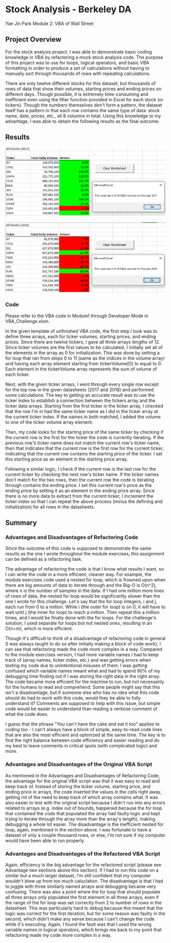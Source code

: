 # Stock Analysis - Berkeley DA
Yae Jin Park
Module 2: VBA of Wall Street

## Project Overview
For the stock analysis project, I was able to demonstrate basic coding knowledge in VBA by refactoring a mock stock analysis code. The purpose of this project was to use for loops, logical operators, and basic VBA formatting in order to produce a set of calculations without having to manually sort through thousands of rows with repeating calculations. 

There are only twelve different stocks for this dataset, but thousands of rows of data that show their volumes, starting prices and ending prices on different days. Though possible, it is extremely time-consuming and inefficient even using the filter function provided in Excel for each stock (or tickers). Though the numbers themselves don't form a pattern, the dataset itself has a pattern in that each row contains the same type of data: stock name, date, prices, etc., all 8 columns in total. Using this knowledge to my advantage, I was able to obtain the following results as the final outcome. 

## Results
![VBA_Challenge_2017](https://github.com/yaejinpark/stock-analysis/blob/main/resources/VBA_Challenge_2017.PNG)

![VBA_Challenge_2018](https://github.com/yaejinpark/stock-analysis/blob/main/resources/VBA_Challenge_2018.PNG)

### Code
Please refer to the VBA code in Module1 through Developer Mode in VBA_Challenge.xlsm.

In the given template of unfinished VBA code, the first step I took was to define three arrays, each for ticker volumes, starting prices, and ending prices. Since there are twelve tickers, I gave all three arrays lengths of 12. Since ticker volumes are the first values to be calculated, I initially set all of the elements in the array as 0 for initialization. This was done by setting a for loop that ran from steps 0 to 11 (same as the indices in the volume array) and having each array element starting from tickerVolume[0] to equal to 0. Each element in the tickerVolume array represents the sum of volume of each ticker.

Next, with the given ticker arrays, I went through every single row except for the top row in the given datasheets (2017 and 2018) and performed some calculations. The key to getting an accurate result was to use the ticker index to establish a connection between the tickers array and the ticker data arrays. Starting from the first ticker in the ticker array, I checked that the row I'm in had the same ticker name as I did in the ticker array at the current ticker index. If the names in both matched, I added the volume to one of the ticker volume array element. 

Then, my code looks for the starting price of the same ticker by checking if the current row is the first for the ticker the code is currently iterating. If the previous row's ticker name does not match the current row's ticker name, then that indicates that the current row is the first row for the current ticker, indicating that the current row contains the starting price of the ticker. I set this starting price as an element in the starting price array.

Following a similar logic, I check if the current row is the last row for the current ticker by checking the next row's ticker name. If the ticker names don't match for the two rows, then the current row the code is iterating through contains the ending price. I set this current row's price as the ending price by setting it as an element in the ending price array. Since there is no more data to extract from the current ticker, I increment the ticker index so that I can repeat the above process (minus the defining and initialization) for all rows in the datasheets.

## Summary
### Advantages and Disadvantages of Refactoring Code
Since the outcome of this code is supposed to demonstrate the same results as the one I wrote throughout the module exercises, this assignment can be defined as a refactoring task. 

The advantage of refactoring the code is that I know what results I want, so I can write the code in a more efficient, cleaner way. For example, the module exercises code used a nested for loop, which is frowned upon when there are big amounts of data to iterate through and the Big-O is O(n^2), where n is the number of samples in the data. If I had one million more lines of rows of data, the nested for loop would be significantly slower than the one I wrote for this challenge. Let's say that the for loop integers, i and j, each run from 0 to a million. While i (the outer for loop) is on 0, it will have to wait until j (the inner for loop) to reach a million. Then repeat this a million times, and I would be finally done with the for loops. For the challenge's solution, I used separate for loops but not nested ones, resulting in an O(n+m), which is more efficient. 

Though it's difficult to think of a disadvantage of refactoring code in general (I was always taught to do so after initially making a block of code work), I can see that refactoring made the code more complex in a way. Compared to the module exercises version, I had more variable names I had to keep track of (array names, ticker index, etc.) and was getting errors when testing my code due to unintentional misuses of them. I was getting confused which variable names meant what and had to spend 90% of my debugging time finding out if I was storing the right data in the right array. The code became more efficient for the machine to run, but not necessarily for the humans to read and comprehend. Some people might say that this isn't a disadvantage, but if someone else who has no idea what this code should do had to work with this code, would they be able to fully understand it? Comments are supposed to help with this issue, but simple code would be easier to understand than reading a verbose comment of what the code does.

I guess that the phrase "You can't have the cake and eat it too" applies to coding too - I can't always have a block of simple, easy-to-read code lines that are also the most efficient and optimized at the same time. The key is to find the right balance between code efficiency and easier reading and do my best to leave comments in critical spots (with complicated logic) and more.

### Advantages and Disadvantages of the Original VBA Script
As mentioned in the Advantages and Disadvantages of Refactoring Code, the advantage for the original VBA script was that it was easy to read and keep track of. Instead of storing the ticker volume, starting price, and ending price in arrays, the code inserted the values in the cells right away, getting rid of the need to keep track of which array contains what. It was also easier to test with the original script because I didn't run into any errors related to arrays (e.g. index out of bounds, happened because the for loop that contained the code that populated the array had faulty logic and kept trying to iterate through the array more than the array's length), making debugging a whole lot easier. The disadvantage is the inefficient nested for loop, again, mentioned in the section above. I was fortunate to have a dataset of only a couple thousand rows, or else, I'm not sure if my computer would have been able to run properly.

### Advantages and Disadvantages of the Refactored VBA Script
Again, efficiency is the big advantage for the refactored script (please see Advantage two sections above this section). If I had to run this code on a similar but a much larger dataset, I'm still confident that my computer wouldn't blow up from too much caluclation. The disadvantage is that I had to juggle with three similarly named arrays and debugging became very confusing. There was also a point where the for loop that should populate all three arrays only populated the first element in all three arrays, even if the range of the for loop was set correctly from 2 to number of rows in the datasheet. This was particularly hard to debug because this meant that the logic was correct for the first iteration, but for some reason was faulty in the second, which didn't make any sense because I can't change the code while it's executing. Again, I found the fault was that I used the wrong variable names in logical operators, which brings me back to my point that refactoring made my code more complex in a way.
